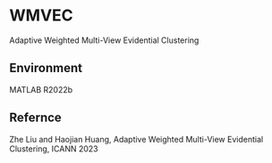 # WMVEC
Adaptive Weighted Multi-View Evidential Clustering
## Environment
MATLAB R2022b
## Refernce
Zhe Liu and Haojian Huang, Adaptive Weighted Multi-View Evidential Clustering, ICANN 2023
